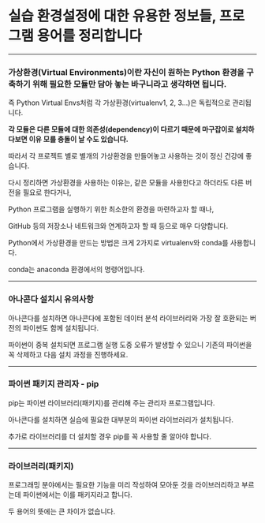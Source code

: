# 실습 환경설정에 대한 유용한 정보들, 프로그램 용어를 정리합니다
---
### **가상환경(Virtual Environments)이란 자신이 원하는 Python 환경을 구축하기 위해 필요한 모듈만 담아 놓는 바구니라고 생각하면 됩니다.**

즉 Python Virtual Envs처럼 각 가상환경(virtualenv1, 2, 3…)은 독립적으로 관리됩니다. 

**각 모듈은 다른 모듈에 대한 의존성(dependency)이 다르기 때문에 마구잡이로 설치하다보면 이유 모를 충돌이 날 수도 있습니다.**

따라서 각 프로젝트 별로 별개의 가상환경을 만들어놓고 사용하는 것이 정신 건강에 좋습니다.

다시 정리하면 가상환경을 사용하는 이유는, 같은 모듈을 사용한다고 하더라도 다른 버전을 필요로 한다거나, 

Python 프로그램을 실행하기 위한 최소한의 환경을 마련하고자 할 때나, 

GitHub 등의 저장소나 네트워크와 연계하고자 할 때 등으로 매우 다양합니다.

Python에서 가상환경을 만드는 방법은 크게 2가지로 virtualenv와 conda를 사용합니다.

conda는 anaconda 환경에서의 명령어입니다.

---

### **아나콘다 설치시 유의사항**

아나콘다를 설치하면 아나콘다에 포함된 데이터 분석 라이브러리와 가장 잘 호환되는 버전의 파이썬도 함께 설치됩니다.

파이썬이 중복 설치되면 프로그램 실행 도중 오류가 발생할 수 있으니 기존의 파이썬을 꼭 삭제하고 다음 설치 과정을 진행하세요.

---

### **파이썬 패키지 관리자 - pip**

pip는 파이썬 라이브러리(패키지)를 관리해 주는 관리자 프로그램입니다.

아나콘다를 설치하면 실습에 필요한 대부분의 파이썬 라이브러리가 설치됩니다.

추가로 라이브러리를 더 설치할 경우 pip를 꼭 사용할 줄 알아야 합니다.

---

### **라이브러리(패키지)**

프로그래밍 분야에서는 필요한 기능을 미리 작성하여 모아둔 것을 라이브러리하고 부르는데 파이썬에서는 이를 패키지라고 합니다.

두 용어의 뜻에는 큰 차이가 없습니다.
